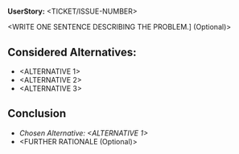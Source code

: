 # <Short Title of the Issue>

**UserStory:** <TICKET/ISSUE-NUMBER>

<WRITE ONE SENTENCE DESCRIBING THE PROBLEM.] (Optional)>

## Considered Alternatives:

* <ALTERNATIVE 1>
* <ALTERNATIVE 2>
* <ALTERNATIVE 3>

## Conclusion

* *Chosen Alternative: <ALTERNATIVE 1>*
* <FURTHER RATIONALE (Optional)>
